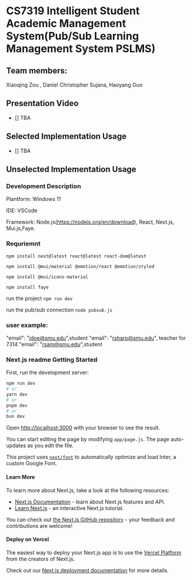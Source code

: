 # CS7319 Intelligent Student Academic Management System(Pub/Sub Learning Management System PSLMS)



## Team members:
Xiaoqing Zou , Daniel Christopher Sujana, Haoyang Guo

## Presentation Video
- [] TBA

## Selected Implementation Usage

- [] TBA


## Unselected Implementation Usage

### Development Description
Plantform: Windows 11

IDE: VSCode

Framework: Node.js(https://nodejs.org/en/download), React, Next.js, Mui.js,Faye.

### Requriemnt 

`npm install next@latest react@latest react-dom@latest`

`npm install @mui/material @emotion/react @emotion/styled`

`npm install @mui/icons-material`

`npm install faye`

run the project `npm run dev`

run the pub/sub connection `node pubsub.js`

### user example:
"email": "jdoe@smu.edu",student
"email": "rsharp@smu.edu", teacher for 7314
"email": "rsam@smu.edu",student

### Next.js readme Getting Started

First, run the development server:

```bash
npm run dev
# or
yarn dev
# or
pnpm dev
# or
bun dev
```



Open [http://localhost:3000](http://localhost:3000) with your browser to see the result.

You can start editing the page by modifying `app/page.js`. The page auto-updates as you edit the file.

This project uses [`next/font`](https://nextjs.org/docs/basic-features/font-optimization) to automatically optimize and load Inter, a custom Google Font.

#### Learn More

To learn more about Next.js, take a look at the following resources:

- [Next.js Documentation](https://nextjs.org/docs) - learn about Next.js features and API.
- [Learn Next.js](https://nextjs.org/learn) - an interactive Next.js tutorial.

You can check out [the Next.js GitHub repository](https://github.com/vercel/next.js/) - your feedback and contributions are welcome!

#### Deploy on Vercel

The easiest way to deploy your Next.js app is to use the [Vercel Platform](https://vercel.com/new?utm_medium=default-template&filter=next.js&utm_source=create-next-app&utm_campaign=create-next-app-readme) from the creators of Next.js.

Check out our [Next.js deployment documentation](https://nextjs.org/docs/deployment) for more details.
